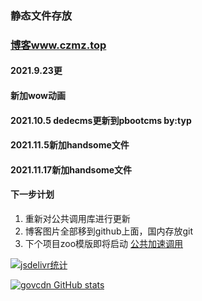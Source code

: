 ### 静态文件存放

### [博客www.czmz.top](https://www.czmz.top)

#### 2021.9.23更

#### 新加wow动画

#### 2021.10.5 dedecms更新到pbootcms by:typ

#### 2021.11.5新加handsome文件

#### 2021.11.17新加handsome文件

#### 下一步计划
  1. 重新对公共调用库进行更新
  2. 博客图片全部移到github上面，国内存放git
  3. 下个项目zoo模版即将启动
[公共加速调用](https://www.jsdelivr.com/package/gh/T-Y-P/gov) 

[![jsdelivr统计](https://data.jsdelivr.com/v1/package/gh/T-Y-P/gov/badge)](https://www.jsdelivr.com/package/gh/T-Y-P/gov)

[![govcdn GitHub stats](https://github-readme-stats.vercel.app/api?username=T-Y-P)](https://github.com/T-Y-P/gov)